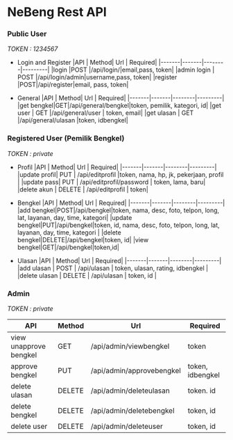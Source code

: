 # NeBeng Rest API


### Public User
*TOKEN : 1234567*

- Login and Register
|API    | Method| Url    | Required|
|-------|-------|--------|---------|
|login  |POST   |/api/login/|email,pass, token|
|admin login | POST |/api/login/admin|username,pass, token|
|register |POST|/api/register|email, pass, token|

- General
|API    | Method| Url    | Required|
|-------|-------|--------|---------|
|get bengkel|GET|/api/general/bengkel|token, pemilik, kategori, id|
|get user | GET |/api/general/user | token, email|
|get ulasan | GET |/api/general/ulasan |token, idbengkel|

### Registered User (Pemilik Bengkel)
*TOKEN : private*

- Profil
|API    | Method| Url    | Required|
|-------|-------|--------|---------|
|update profil| PUT | /api/editprofil |token, nama, hp, jk, pekerjaan, profil |
|update pass| PUT | /api/editprofil/password | token, lama, baru|
|delete akun | DELETE | /api/editprofil | token|

- Bengkel
|API    | Method| Url    | Required|
|-------|-------|--------|---------|
|add bengkel|POST|/api/bengkel|token, nama, desc, foto, telpon, long, lat, layanan, day, time, kategori|
|update bengkel|PUT|/api/bengkel|token, id, nama, desc, foto, telpon, long, lat, layanan, day, time, kategori |
|delete bengkel|DELETE|/api/bengkel|token, id|
|view bengkel|GET|/api/bengkel|token,id|

- Ulasan
|API    | Method| Url    | Required|
|-------|-------|--------|---------|
|add ulasan | POST | /api/ulasan | token, ulasan, rating, idbengkel |
|delete ulasan | DELETE | /api/ulasan | token, id |


### Admin

*TOKEN : private*

|API    | Method| Url    | Required|
|-------|-------|--------|---------|
|view unapprove bengkel | GET | /api/admin/viewbengkel | token |
|approve bengkel | PUT | /api/admin/approvebengkel |token, idbengkel |
|delete ulasan | DELETE | /api/admin/deleteulasan | token. id |
|delete bengkel | DELETE | /api/admin/deletebengkel | token, id |
|delete user | DELETE | /api/admin/deleteuser | token, id |









